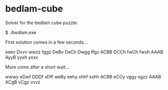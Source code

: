 # bedlam-cube

Solver for the bedlam cube puzzle.

$ ./bedlam.exe

First solution comes in a few seconds...

   eeev   Dvvv   wwzz   fggz
   DeBv   DeCh   Dwgg   ffgz
   ACBB   DCCh   fwCh   fwxh
   AAAB   AyyB   yyxh   yxxx

More come after a short wait...

   wwwy   eDwf   DDDf   xDff
   weBy   eehy   xhhf   xxhh
   ACBB   eCCy   vggy   xgzz
   AAAB   ACgB   vCgz   vvvz
